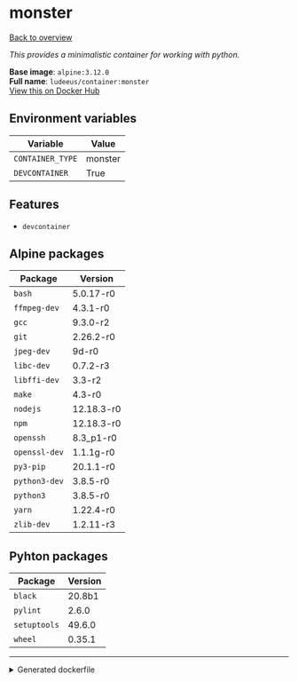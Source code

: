 # monster

[Back to overview](../index.md)

_This provides a minimalistic container for working with python._

**Base image**: `alpine:3.12.0`  
**Full name**: `ludeeus/container:monster`  
[View this on Docker Hub](https://hub.docker.com/r/ludeeus/container/tags?page=1&name=monster)

## Environment variables

Variable | Value 
-- | --
`CONTAINER_TYPE` | monster
`DEVCONTAINER` | True

## Features

- `devcontainer`

## Alpine packages

Package | Version 
-- | --
`bash` | 5.0.17-r0
`ffmpeg-dev` | 4.3.1-r0
`gcc` | 9.3.0-r2
`git` | 2.26.2-r0
`jpeg-dev` | 9d-r0
`libc-dev` | 0.7.2-r3
`libffi-dev` | 3.3-r2
`make` | 4.3-r0
`nodejs` | 12.18.3-r0
`npm` | 12.18.3-r0
`openssh` | 8.3_p1-r0
`openssl-dev` | 1.1.1g-r0
`py3-pip` | 20.1.1-r0
`python3-dev` | 3.8.5-r0
`python3` | 3.8.5-r0
`yarn` | 1.22.4-r0
`zlib-dev` | 1.2.11-r3

## Pyhton packages

Package | Version 
-- | --
`black` | 20.8b1
`pylint` | 2.6.0
`setuptools` | 49.6.0
`wheel` | 0.35.1



***
<details>
<summary>Generated dockerfile</summary>

<pre>
FROM alpine:3.12.0

ENV CONTAINER_TYPE=monster
ENV DEVCONTAINER=True

COPY rootfs/common /
COPY --from=ludeeus/webhook /bin/binary /bin/webhook

RUN  \ 
    apk add --no-cache  \ 
        bash=5.0.17-r0 \ 
        ffmpeg-dev=4.3.1-r0 \ 
        gcc=9.3.0-r2 \ 
        git=2.26.2-r0 \ 
        jpeg-dev=9d-r0 \ 
        libc-dev=0.7.2-r3 \ 
        libffi-dev=3.3-r2 \ 
        make=4.3-r0 \ 
        nodejs=12.18.3-r0 \ 
        npm=12.18.3-r0 \ 
        openssh=8.3_p1-r0 \ 
        openssl-dev=1.1.1g-r0 \ 
        py3-pip=20.1.1-r0 \ 
        python3-dev=3.8.5-r0 \ 
        python3=3.8.5-r0 \ 
        yarn=1.22.4-r0 \ 
        zlib-dev=1.2.11-r3 \ 
    && python3 -m pip install --no-cache-dir -U  \ 
        pip \ 
    && python3 -m pip install --no-cache-dir -U  \ 
        black==20.8b1 \ 
        pylint==2.6.0 \ 
        setuptools==49.6.0 \ 
        wheel==0.35.1 \ 
    && chmod +x /usr/bin/container \ 
    && ln -s /usr/bin/python3 /usr/bin/python \ 
    && mkdir -p /config/custom_components \ 
    && rm -rf /var/cache/apk/* \ 
    && find /usr/local \( -type d -a -name test -o -name tests -o -name '__pycache__' \) -o \( -type f -a -name '*.pyc' -o -name '*.pyo' \) -exec rm -rf '{}' \; \ 
    && rm -fr /tmp/* /var/{cache,log}/*




</pre>

<i>This is a generated version of the context used while building the container, some of the labels will not be correct since they use information in the action that publishes the container</i>
</details>
